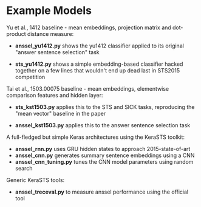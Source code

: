 Example Models
==============

Yu et al., 1412 baseline - mean embeddings, projection matrix and dot-product
distance measure:

  * **anssel_yu1412.py** shows the yu1412 classifier applied to its original
    "answer sentence selection" task

  * **sts_yu1412.py** shows a simple embedding-based classifier hacked
    together on a few lines that wouldn't end up dead last in STS2015
    competition

Tai et al., 1503.00075 baseline - mean embeddings, elementwise comparison
features and hidden layer:

  * **sts_kst1503.py** applies this to the STS and SICK tasks, reproducing
    the "mean vector" baseline in the paper

  * **anssel_kst1503.py** applies this to the answer sentence selection task

A full-fledged but simple Keras architectures using the KeraSTS toolkit:

  * **anssel_rnn.py** uses GRU hidden states to approach 2015-state-of-art
  * **anssel_cnn.py** generates summary sentence embeddings using a CNN
  * **anssel_cnn_tuning.py** tunes the CNN model parameters using random search

Generic KeraSTS tools:
  * **anssel_treceval.py** to measure anssel performance using the official tool
